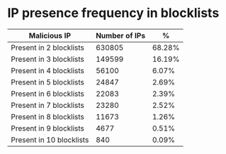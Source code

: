 # IP presence frequency in blocklists
| Malicious IP | Number of IPs | % |
|----|----|----|
| Present in 2 blocklists | 630805 | 68.28% |
| Present in 3 blocklists | 149599 | 16.19% |
| Present in 4 blocklists | 56100 | 6.07% |
| Present in 5 blocklists | 24847 | 2.69% |
| Present in 6 blocklists | 22083 | 2.39% |
| Present in 7 blocklists | 23280 | 2.52% |
| Present in 8 blocklists | 11673 | 1.26% |
| Present in 9 blocklists | 4677 | 0.51% |
| Present in 10 blocklists | 840 | 0.09% |
